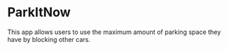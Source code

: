 # ParkItNow

This app allows users to use the maximum amount of parking space they have by blocking other cars.
